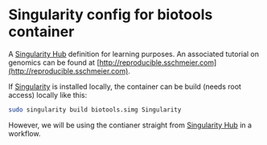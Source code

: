 # Singularity config for biotools container

A [Singularity Hub](https://www.singularity-hub.org/) definition for learning purposes.
An associated tutorial on genomics can be found at [http://reproducible.sschmeier.com](http://reproducible.sschmeier.com).

If [Singularity](http://singularity.lbl.gov) is installed locally, the container can be build (needs root access) locally like this:

```bash
sudo singularity build biotools.simg Singularity
```

However, we will be using the contianer straight from [Singularity Hub](https://www.singularity-hub.org/) in a workflow.
